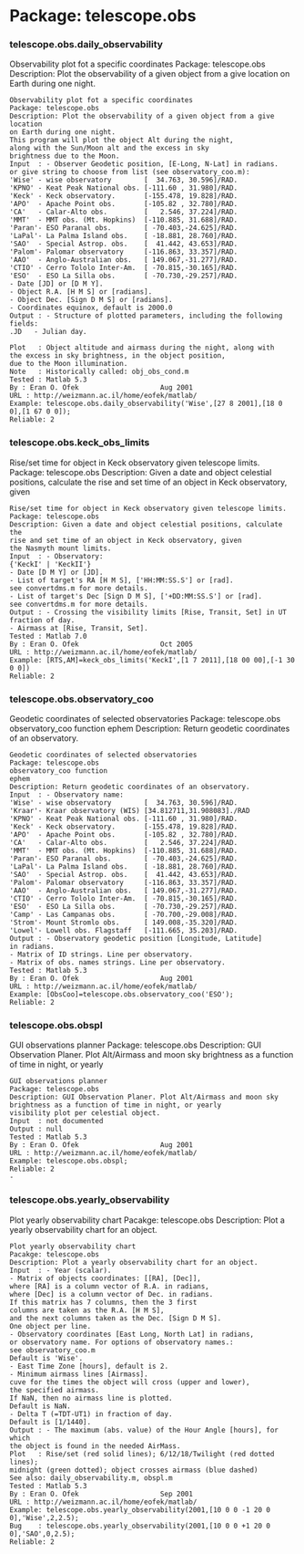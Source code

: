# Package: telescope.obs


### telescope.obs.daily_observability

Observability plot fot a specific coordinates Package: telescope.obs Description: Plot the observability of a given object from a give location on Earth during one night.


    
    Observability plot fot a specific coordinates  
    Package: telescope.obs  
    Description: Plot the observability of a given object from a give location  
    on Earth during one night.  
    This program will plot the object Alt during the night,  
    along with the Sun/Moon alt and the excess in sky  
    brightness due to the Moon.  
    Input  : - Observer Geodetic position, [E-Long, N-Lat] in radians.  
    or give string to choose from list (see observatory_coo.m):  
    'Wise' - wise observatory        [  34.763, 30.596]/RAD.  
    'KPNO' - Keat Peak National obs. [-111.60 , 31.980]/RAD.  
    'Keck' - Keck observatory.       [-155.478, 19.828]/RAD.  
    'APO'  - Apache Point obs.       [-105.82 , 32.780]/RAD.  
    'CA'   - Calar-Alto obs.         [   2.546, 37.224]/RAD.  
    'MMT'  - MMT obs. (Mt. Hopkins)  [-110.885, 31.688]/RAD.  
    'Paran'- ESO Paranal obs.        [ -70.403,-24.625]/RAD.  
    'LaPal'- La Palma Island obs.    [ -18.881, 28.760]/RAD.  
    'SAO'  - Special Astrop. obs.    [  41.442, 43.653]/RAD.  
    'Palom'- Palomar observatory     [-116.863, 33.357]/RAD.  
    'AAO'  - Anglo-Australian obs.   [ 149.067,-31.277]/RAD.  
    'CTIO' - Cerro Tololo Inter-Am.  [ -70.815,-30.165]/RAD.  
    'ESO'  - ESO La Silla obs.       [ -70.730,-29.257]/RAD.  
    - Date [JD] or [D M Y].  
    - Object R.A. [H M S] or [radians].  
    - Object Dec. [Sign D M S] or [radians].  
    - Coordinates equinox, default is 2000.0  
    Output : - Structure of plotted parameters, including the following fields:  
    .JD   - Julian day.  
      
    Plot   : Object altitude and airmass during the night, along with  
    the excess in sky brightness, in the object position,  
    due to the Moon illumination.  
    Note   : Historically called: obj_obs_cond.m  
    Tested : Matlab 5.3  
    By : Eran O. Ofek                    Aug 2001  
    URL : http://weizmann.ac.il/home/eofek/matlab/  
    Example: telescope.obs.daily_observability('Wise',[27 8 2001],[18 0 0],[1 67 0 0]);  
    Reliable: 2  
      
### telescope.obs.keck_obs_limits

Rise/set time for object in Keck observatory given telescope limits. Package: telescope.obs Description: Given a date and object celestial positions, calculate the rise and set time of an object in Keck observatory, given


    
    Rise/set time for object in Keck observatory given telescope limits.  
    Package: telescope.obs  
    Description: Given a date and object celestial positions, calculate the  
    rise and set time of an object in Keck observatory, given  
    the Nasmyth mount limits.  
    Input  : - Observatory:  
    {'KeckI' | 'KeckII'}  
    - Date [D M Y] or [JD].  
    - List of target's RA [H M S], ['HH:MM:SS.S'] or [rad].  
    see convertdms.m for more details.  
    - List of target's Dec [Sign D M S], ['+DD:MM:SS.S'] or [rad].  
    see convertdms.m for more details.  
    Output : - Crossing the visibility limits [Rise, Transit, Set] in UT  
    fraction of day.  
    - Airmass at [Rise, Transit, Set].  
    Tested : Matlab 7.0  
    By : Eran O. Ofek                    Oct 2005  
    URL : http://weizmann.ac.il/home/eofek/matlab/  
    Example: [RTS,AM]=keck_obs_limits('KeckI',[1 7 2011],[18 00 00],[-1 30 0 0])  
    Reliable: 2  
      
      
### telescope.obs.observatory_coo

Geodetic coordinates of selected observatories Package: telescope.obs observatory_coo function                                           ephem Description: Return geodetic coordinates of an observatory.


    
    Geodetic coordinates of selected observatories  
    Package: telescope.obs  
    observatory_coo function                                           ephem  
    Description: Return geodetic coordinates of an observatory.  
    Input  : - Observatory name:  
    'Wise' - wise observatory        [  34.763, 30.596]/RAD.  
    'Kraar'- Kraar observatory (WIS) [34.812711,31.908083]./RAD  
    'KPNO' - Keat Peak National obs. [-111.60 , 31.980]/RAD.  
    'Keck' - Keck observatory.       [-155.478, 19.828]/RAD.  
    'APO'  - Apache Point obs.       [-105.82 , 32.780]/RAD.  
    'CA'   - Calar-Alto obs.         [   2.546, 37.224]/RAD.  
    'MMT'  - MMT obs. (Mt. Hopkins)  [-110.885, 31.688]/RAD.  
    'Paran'- ESO Paranal obs.        [ -70.403,-24.625]/RAD.  
    'LaPal'- La Palma Island obs.    [ -18.881, 28.760]/RAD.  
    'SAO'  - Special Astrop. obs.    [  41.442, 43.653]/RAD.  
    'Palom'- Palomar observatory     [-116.863, 33.357]/RAD.  
    'AAO'  - Anglo-Australian obs.   [ 149.067,-31.277]/RAD.  
    'CTIO' - Cerro Tololo Inter-Am.  [ -70.815,-30.165]/RAD.  
    'ESO'  - ESO La Silla obs.       [ -70.730,-29.257]/RAD.  
    'Camp' - Las Campanas obs.       [ -70.700,-29.008]/RAD.  
    'Strom'- Mount Stromlo obs.      [ 149.008,-35.320]/RAD.  
    'Lowel'- Lowell obs. Flagstaff   [-111.665, 35.203]/RAD.  
    Output : - Observatory geodetic position [Longitude, Latitude]  
    in radians.  
    - Matrix of ID strings. Line per observatory.  
    - Matrix of obs. names strings. Line per observatory.  
    Tested : Matlab 5.3  
    By : Eran O. Ofek                    Aug 2001  
    URL : http://weizmann.ac.il/home/eofek/matlab/  
    Example: [ObsCoo]=telescope.obs.observatory_coo('ESO');  
    Reliable: 2  
      
### telescope.obs.obspl

GUI observations planner Package: telescope.obs Description: GUI Observation Planer. Plot Alt/Airmass and moon sky brightness as a function of time in night, or yearly


    
    GUI observations planner  
    Package: telescope.obs  
    Description: GUI Observation Planer. Plot Alt/Airmass and moon sky  
    brightness as a function of time in night, or yearly  
    visibility plot per celestial object.  
    Input  : not documented  
    Output : null  
    Tested : Matlab 5.3  
    By : Eran O. Ofek                    Aug 2001  
    URL : http://weizmann.ac.il/home/eofek/matlab/  
    Example: telescope.obs.obspl;  
    Reliable: 2  
    -  
      
### telescope.obs.yearly_observability

Plot yearly observability chart Pacakge: telescope.obs Description: Plot a yearly observability chart for an object.


    
    Plot yearly observability chart  
    Pacakge: telescope.obs  
    Description: Plot a yearly observability chart for an object.  
    Input  : - Year (scalar).  
    - Matrix of objects coordinates: [[RA], [Dec]],  
    where [RA] is a column vector of R.A. in radians,  
    where [Dec] is a column vector of Dec. in radians.  
    If this matrix has 7 columns, then the 3 first  
    columns are taken as the R.A. [H M S],  
    and the next columns taken as the Dec. [Sign D M S].  
    One object per line.  
    - Observatory coordinates [East Long, North Lat] in radians,  
    or observatory name. For options of observatory names.:  
    see observatory_coo.m  
    Default is 'Wise'.  
    - East Time Zone [hours], default is 2.  
    - Minimum airmass lines [Airmass].  
    cuve for the times the object will cross (upper and lower),  
    the specified airmass.  
    If NaN, then no airmass line is plotted.  
    Default is NaN.  
    - Delta T (=TDT-UT1) in fraction of day.  
    Default is [1/1440].  
    Output : - The maximum (abs. value) of the Hour Angle [hours], for which  
    the object is found in the needed AirMass.  
    Plot   : Rise/set (red solid lines); 6/12/18/Twilight (red dotted lines);  
    midnight (green dotted); object crosses airmass (blue dashed)  
    See also: daily_observability.m, obspl.m  
    Tested : Matlab 5.3  
    By : Eran O. Ofek                    Sep 2001  
    URL : http://weizmann.ac.il/home/eofek/matlab/  
    Example: telescope.obs.yearly_observability(2001,[10 0 0 -1 20 0 0],'Wise',2,2.5);  
    Bug    : telescope.obs.yearly_observability(2001,[10 0 0 +1 20 0 0],'SAO',0,2.5);  
    Reliable: 2  
      
